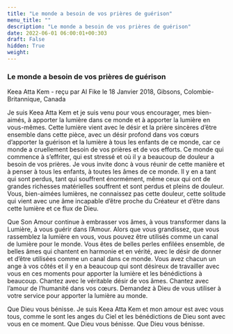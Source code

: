 ```yaml
---
title: "Le monde a besoin de vos prières de guérison"
menu_title: ""
description: "Le monde a besoin de vos prières de guérison"
date: 2022-06-01 06:00:01+00:303
draft: False
hidden: True
weight:
---
```

### Le monde a besoin de vos prières de guérison

Keea Atta Kem - reçu par Al Fike le 18 Janvier 2018, Gibsons, Colombie-Britannique, Canada

Je suis Keea Atta Kem et je suis venu pour vous encourager, mes bien-aimés, à apporter la lumière dans ce monde et à apporter la lumière en vous-mêmes. Cette lumière vient avec le désir et la prière sincères d’être ensemble dans cette pièce, avec un désir profond dans vos cœurs d’apporter la guérison et la lumière à tous les enfants de ce monde, car ce monde a cruellement besoin de vos prières et de vos efforts. Ce monde qui commence à s’effriter, qui est stressé et où il y a beaucoup de douleur a besoin de vos prières. Je vous invite donc à vous réunir de cette manière et à penser à tous les enfants, à toutes les âmes de ce monde. Il y en a tant qui sont perdus, tant qui souffrent énormément, même ceux qui ont de grandes richesses matérielles souffrent et sont perdus et pleins de douleur. Vous, bien-aimées lumières, ne connaissez pas cette douleur, cette solitude qui vient avec une âme incapable d’être proche du Créateur et d’être dans cette lumière et ce flux de Dieu.

Que Son Amour continue à embrasser vos âmes, à vous transformer dans la Lumière, à vous guérir dans l’Amour. Alors que vous grandissez, que vous rassemblez la lumière en vous, vous pouvez être utilisés comme un canal de lumière pour le monde. Vous êtes de belles perles enfilées ensemble, de belles âmes qui chantent en harmonie et en vérité, avec le désir de donner et d’être utilisées comme un canal dans ce monde. Vous avez chacun un ange à vos côtés et il y en a beaucoup qui sont désireux de travailler avec vous en ces moments pour apporter la lumière et les bénédictions à beaucoup. Chantez avec le véritable désir de vos âmes. Chantez avec l’amour de l’humanité dans vos cœurs. Demandez à Dieu de vous utiliser à votre service pour apporter la lumière au monde.

Que Dieu vous bénisse. Je suis Keea Atta Kem et mon amour est avec vous tous, comme le sont les anges du Ciel et les bénédictions de Dieu sont avec vous en ce moment. Que Dieu vous bénisse. Que Dieu vous bénisse.



